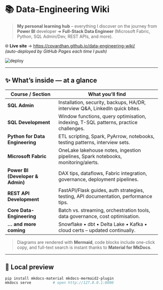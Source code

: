 # 📚 Data-Engineering Wiki

> **My personal learning hub** – everything I discover on the journey from  
> **Power BI** developer ➜ **Full-Stack Data Engineer** (Microsoft Fabric, Python, SQL Admin/Dev, REST APIs, and more).

🌐 **Live site** → https://cpvardhan.github.io/data-engineering-wiki/  
*(auto-deployed by GitHub Pages each time I push)*

![deploy](https://github.com/cpvardhan/data-engineering-wiki/actions/workflows/deploy.yml/badge.svg)

---

## ✨ What’s inside — at a glance

| Course / Section | What you’ll find |
|------------------|------------------|
| **SQL Admin** | Installation, security, backups, HA/DR, interview Q&A, LinkedIn quick bites. |
| **SQL Development** | Window functions, query optimisation, indexing, T-SQL patterns, practice challenges. |
| **Python for Data Engineering** | ETL scripting, Spark, PyArrow, notebooks, testing patterns, interview sets. |
| **Microsoft Fabric** | OneLake lakehouse notes, ingestion pipelines, Spark notebooks, monitoring/alerts. |
| **Power BI (Developer & Admin)** | DAX tips, dataflows, Fabric integration, governance, deployment pipelines. |
| **REST API Development** | FastAPI/Flask guides, auth strategies, testing, API documentation, performance tips. |
| **Core Data-Engineering** | Batch vs. streaming, orchestration tools, data governance, cost optimisation. |
| **… and more coming** | Snowflake • dbt • Delta Lake • Kafka • cloud certs – updated continually. |

> Diagrams are rendered with **Mermaid**, code blocks include one-click copy, and full-text search is instant thanks to **Material for MkDocs**.

---

## 🚀 Local preview

```bash
pip install mkdocs-material mkdocs-mermaid2-plugin
mkdocs serve          # open http://127.0.0.1:8000
